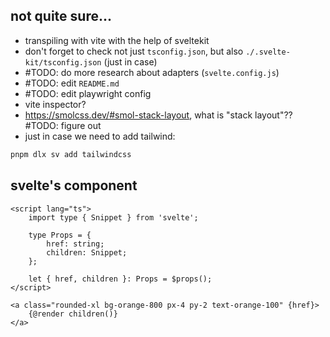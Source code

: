 ## not quite sure...

- transpiling with vite with the help of sveltekit
- don't forget to check not just `tsconfig.json`, but also `./.svelte-kit/tsconfig.json` (just in case)
- #TODO: do more research about adapters (`svelte.config.js`)
- #TODO: edit `README.md`
- #TODO: edit playwright config
- vite inspector?
- https://smolcss.dev/#smol-stack-layout, what is "stack layout"?? #TODO: figure out
- just in case we need to add tailwind:

```bash
pnpm dlx sv add tailwindcss
```

## svelte's component

```svelte
<script lang="ts">
	import type { Snippet } from 'svelte';

	type Props = {
		href: string;
		children: Snippet;
	};

	let { href, children }: Props = $props();
</script>

<a class="rounded-xl bg-orange-800 px-4 py-2 text-orange-100" {href}>
	{@render children()}
</a>
```
